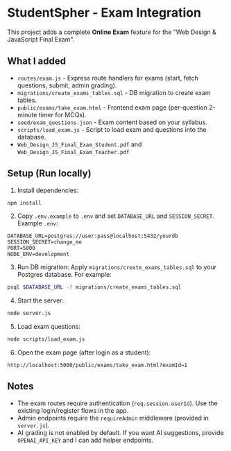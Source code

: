 # StudentSpher - Exam Integration

This project adds a complete **Online Exam** feature for the "Web Design & JavaScript Final Exam".

## What I added
- `routes/exam.js` - Express route handlers for exams (start, fetch questions, submit, admin grading).
- `migrations/create_exams_tables.sql` - DB migration to create exam tables.
- `public/exams/take_exam.html` - Frontend exam page (per-question 2-minute timer for MCQs).
- `seed/exam_questions.json` - Exam content based on your syllabus.
- `scripts/load_exam.js` - Script to load exam and questions into the database.
- `Web_Design_JS_Final_Exam_Student.pdf` and `Web_Design_JS_Final_Exam_Teacher.pdf`

## Setup (Run locally)

1. Install dependencies:
```bash
npm install
```

2. Copy `.env.example` to `.env` and set `DATABASE_URL` and `SESSION_SECRET`. Example `.env`:
```
DATABASE_URL=postgres://user:pass@localhost:5432/yourdb
SESSION_SECRET=change_me
PORT=5000
NODE_ENV=development
```

3. Run DB migration:
Apply `migrations/create_exams_tables.sql` to your Postgres database. For example:
```bash
psql $DATABASE_URL -f migrations/create_exams_tables.sql
```

4. Start the server:
```bash
node server.js
```

5. Load exam questions:
```bash
node scripts/load_exam.js
```

6. Open the exam page (after login as a student):  
```
http://localhost:5000/public/exams/take_exam.html?examId=1
```

## Notes
- The exam routes require authentication (`req.session.userId`). Use the existing login/register flows in the app.
- Admin endpoints require the `requireAdmin` middleware (provided in `server.js`).
- AI grading is not enabled by default. If you want AI suggestions, provide `OPENAI_API_KEY` and I can add helper endpoints.

